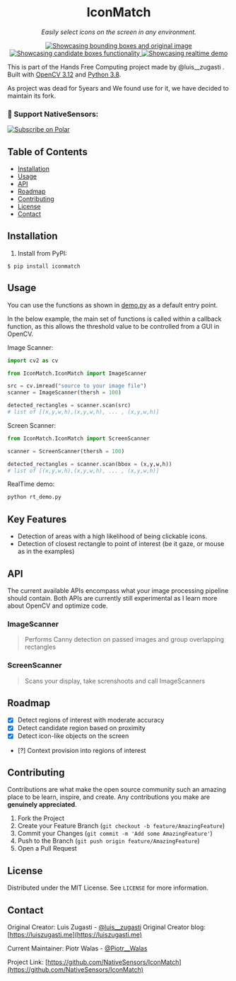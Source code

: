 <h1 align="center">
	IconMatch
</h1>

<p align="center">
	<i>Easily select icons on the screen in any environment.</i>
</p>

<p align="center">
  <a href="">
    <img src="https://raw.githubusercontent.com/luiszugasti/IconMatch/main/images/screenshot.png" alt="Showcasing bounding boxes and original image"/>
  </a>
  <a href="">
    <img src="https://raw.githubusercontent.com/luiszugasti/IconMatch/main/images/nearest_box.gif" alt="Showcasing candidate boxes functionality"/>
  </a>
  <a href="">
    <img src="https://github.com/NativeSensors/IconMatch/assets/40773550/ebc5aa2e-50b3-464a-a033-7c54b7615eeb" alt="Showcasing realtime demo"/>
  </a>
</p>


This is part of the Hands Free Computing project made by @luis__zugasti . Built with [OpenCV 3.12](https://opencv.org) and [Python 3.8](https://python.org).

As project was dead for 5years and We found use for it, we have decided to maintain its fork.

### 💜 Support NativeSensors: 

<a href="https://polar.sh/NativeSensors"><picture><source media="(prefers-color-scheme: dark)" srcset="https://polar.sh/embed/subscribe.svg?org=NativeSensors&label=Subscribe&darkmode"><img alt="Subscribe on Polar" src="https://polar.sh/embed/subscribe.svg?org=NativeSensors&label=Subscribe"></picture></a>

## Table of Contents


  - [Installation](#installation)
  - [Usage](#usage)
  - [API](#api)
  - [Roadmap](#roadmap)
  - [Contributing](#contributing)
  - [License](#license)
  - [Contact](#contact)


## Installation 

1. Install from PyPI:
```
$ pip install iconmatch
```

## Usage

You can use the functions as shown in [demo.py](https://github.com/luiszugasti/IconMatch/blob/main/icondetection/demo/demo.py) as a default entry point.

In the below example, the main set of functions is called within a callback function, as this allows the threshold value
to be controlled from a GUI in OpenCV.

Image Scanner:

```python
import cv2 as cv

from IconMatch.IconMatch import ImageScanner

src = cv.imread("source to your image file")
scanner = ImageScanner(thersh = 100)

detected_rectangles = scanner.scan(src)
# list of [(x,y,w,h),(x,y,w,h), ... , (x,y,w,h)]

```

Screen Scanner:

```python
from IconMatch.IconMatch import ScreenScanner

scanner = ScreenScanner(thersh = 100)

detected_rectangles = scanner.scan(bbox = (x,y,w,h))
# list of [(x,y,w,h),(x,y,w,h), ... , (x,y,w,h)]

```

RealTime demo:
```bash
python rt_demo.py
```

## Key Features

- Detection of areas with a high likelihood of being clickable icons.
- Detection of closest rectangle to point of interest (be it gaze, or mouse as in the examples)

## API

The current available APIs encompass what your image processing pipeline should contain. Both APIs are 
currently still experimental as I learn more about OpenCV and optimize code.

### ImageScanner
> Performs Canny detection on passed images and group overlapping rectangles 

### ScreenScanner
> Scans your display, take screnshoots and call ImageScanners

## Roadmap

- [x] Detect regions of interest with moderate accuracy
- [x] Detect candidate region based on proximity
- [x] Detect icon-like objects on the screen
- [?] Context provision into regions of interest


## Contributing

Contributions are what make the open source community such an amazing place to be learn, inspire, and create. Any contributions you make are **genuinely appreciated**.

1. Fork the Project
2. Create your Feature Branch (`git checkout -b feature/AmazingFeature`)
3. Commit your Changes (`git commit -m 'Add some AmazingFeature'`)
4. Push to the Branch (`git push origin feature/AmazingFeature`)
5. Open a Pull Request

## License

Distributed under the MIT License. See `LICENSE` for more information.

## Contact

Original Creator: Luis Zugasti - [@luis\_\_zugasti](https://twitter.com/luis__zugasti)
Original Creator blog: [https://luiszugasti.me](https://luiszugasti.me)

Current Maintainer: Piotr Walas - [@Piotr\_\_Walas](https://twitter.com/PW4ltz)

Project Link: [https://github.com/NativeSensors/IconMatch](https://github.com/NativeSensors/IconMatch)
